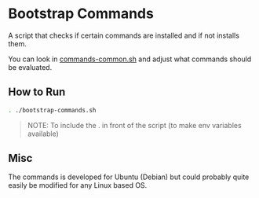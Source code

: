 # Bootstrap Commands

A script that checks if certain commands are installed and if not installs them.

You can look in [commands-common.sh](commands-common.sh) and adjust what commands should be evaluated.

## How to Run

```bash
. ./bootstrap-commands.sh
```
>NOTE: To include the . in front of the script (to make env variables available)

## Misc

The commands is developed for Ubuntu (Debian) but could probably quite easily be modified for any Linux based OS.
